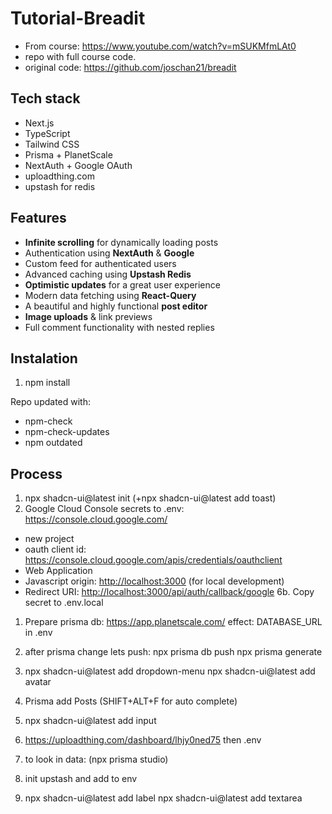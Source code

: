 # Tutorial-Breadit

- From course: <https://www.youtube.com/watch?v=mSUKMfmLAt0>
- repo with full course code.
- original code: https://github.com/joschan21/breadit

## Tech stack

- Next.js
- TypeScript
- Tailwind CSS
- Prisma + PlanetScale
- NextAuth + Google OAuth
- uploadthing.com
- upstash for redis

## Features
- **Infinite scrolling** for dynamically loading posts
- Authentication using **NextAuth** & **Google**
- Custom feed for authenticated users
- Advanced caching using **Upstash Redis**
- **Optimistic updates** for a great user experience
- Modern data fetching using **React-Query**
- A beautiful and highly functional **post editor**
- **Image uploads** & link previews
- Full comment functionality with nested replies

## Instalation

1. npm install

Repo updated with:

- npm-check
- npm-check-updates
- npm outdated

## Process

1. npx shadcn-ui@latest init (+npx shadcn-ui@latest add toast)
1. Google Cloud Console secrets to .env:
   <https://console.cloud.google.com/>

- new project
- oauth client id:
  <https://console.cloud.google.com/apis/credentials/oauthclient>
- Web Application
- Javascript origin: <http://localhost:3000> (for local development)
- Redirect URI: <http://localhost:3000/api/auth/callback/google>
  6b. Copy secret to .env.local

1. Prepare prisma db:
   <https://app.planetscale.com/>
   effect: DATABASE_URL in .env

1. after prisma change lets push:
   npx prisma db push
   npx prisma generate

1. npx shadcn-ui@latest add dropdown-menu
   npx shadcn-ui@latest add avatar

1. Prisma add Posts (SHIFT+ALT+F for auto complete)

1. npx shadcn-ui@latest add input

1. <https://uploadthing.com/dashboard/lhjy0ned75>
   then .env

1. to look in data:
   (npx prisma studio)

1. init upstash and add to env

1. npx shadcn-ui@latest add label
npx shadcn-ui@latest add textarea
